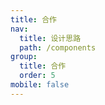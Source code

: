 ```yaml
---
title: 合作
nav:
  title: 设计思路
  path: /components
group:
  title: 合作
  order: 5
mobile: false
---
```


<!-- ## 合作开发
## 贡献者(非全部)

<a href="https://github.com/Found-404/Fl-UI/graphs/contributors">
  <img width="400px" src="https://contrib.rocks/image?repo=Found-404/Fl-UI" />
</a> -->


